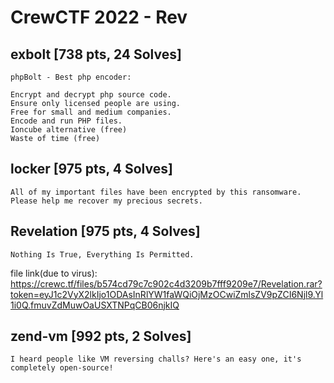 # CrewCTF 2022 - Rev



## exbolt [738 pts, 24 Solves]

```
phpBolt - Best php encoder:

Encrypt and decrypt php source code.
Ensure only licensed people are using.
Free for small and medium companies.
Encode and run PHP files.
Ioncube alternative (free)
Waste of time (free)
```



## locker [975 pts, 4 Solves]

```
All of my important files have been encrypted by this ransomware. Please help me recover my precious secrets.
```



## Revelation [975 pts, 4 Solves]

```
Nothing Is True, Everything Is Permitted.
```

file link(due to virus): https://crewc.tf/files/b574cd79c7c902c4d3209b7fff9209e7/Revelation.rar?token=eyJ1c2VyX2lkIjo1ODAsInRlYW1faWQiOjMzOCwiZmlsZV9pZCI6Njl9.Yl1i0Q.fmuvZdMuwOaUSXTNPqCB06njkIQ



## zend-vm [992 pts, 2 Solves]

```
I heard people like VM reversing challs? Here's an easy one, it's completely open-source!
```


